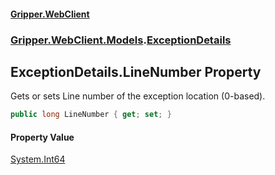 #### [Gripper.WebClient](index 'index')
### [Gripper.WebClient.Models](Gripper_WebClient_Models 'Gripper.WebClient.Models').[ExceptionDetails](Gripper_WebClient_Models_ExceptionDetails 'Gripper.WebClient.Models.ExceptionDetails')
## ExceptionDetails.LineNumber Property
Gets or sets Line number of the exception location (0-based).  
```csharp
public long LineNumber { get; set; }
```
#### Property Value
[System.Int64](https://docs.microsoft.com/en-us/dotnet/api/System.Int64 'System.Int64')
